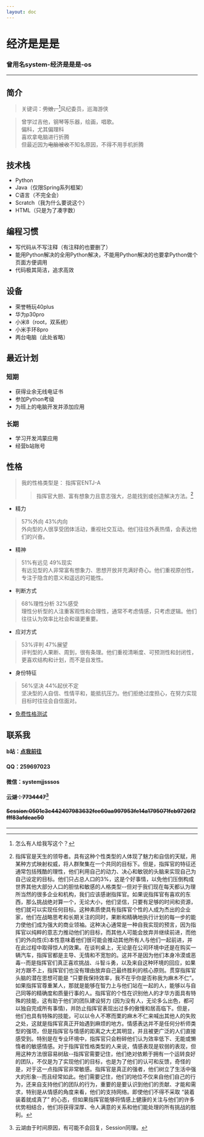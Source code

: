 ```yaml
---
layout: doc
---
```

# 经济是是是 
### 曾用名system-经济是是是-os

___

## 简介

> 关键词：~~男娘，~~[^1]风纪委员，巡海游侠<br>
[^1]:怎么有人给我写这个？
> 曾学过吉他，钢琴等乐器，绘画，唱歌。<br>
> 偏科，尤其偏理科<br>
> 喜欢拿电脑进行折腾<br>
> 但最近因为~~电脑被收~~不知名原因，不得不用手机折腾<br>

## 技术栈

- Python
- Java（仅限Spring系列框架）
- C语言（不完全会）
- Scratch（我为什么要说这个）
- HTML（只是为了凑字数）

## 编程习惯
- 写代码从不写注释（有注释的也要删了）
- 能用Python解决的全用Python解决，不能用Python解决的也要拿Python做个页面方便调用
- 代码极其简洁，追求高效


## 设备

- 荣誉畅玩40plus
- 华为p30pro
- 小米8（root，双系统）
- 小米手环8pro
- 两台电脑（此处省略）

## 最近计划

### 短期
+ 获得业余无线电证书
+ 参加Python考级
+ 为班上的电脑开发并添加应用

### 长期
+ 学习开发鸿蒙应用
+ 经营b站账号


## 性格
> 我的性格类型是：
> 指挥官ENTJ-A
> > 指挥官大胆、富有想象力且意志强大，总能找到或创造解决方法。[^2]
[^2]:指挥官是天生的领导者。具有这种个性类型的人体现了魅力和自信的天赋，用某种方式映射权威，将人群聚集在一个共同的目标下。但是，指挥官的特征还通常包括残酷的理性，他们利用自己的动力、决心和敏锐的头脑来实现自己为自己设定的目标。他们只占总人口的3%，这是个好事情，以免他们压倒构成世界其他大部分人口的胆怯和敏感的人格类型--但对于我们现在每天都认为理所当然的很多企业和机构，我们应该感谢指挥官。如果说指挥官有喜欢的东西，那么挑战绝对算一个，无论大小，他们坚信，只要有足够的时间和资源，他们就可以实现任何目标。这种素质使具有指挥官个性的人成为杰出的企业家，他们在战略思考和长期关注的同时，果断和精确地执行计划的每一步的能力使他们成为强大的商业领袖。这种决心通常是一种自我实现的预言，因为指挥官以纯粹的意志力推动他们的目标，而其他人可能会放弃并继续前进，而他们的外向性(E)本性意味着他们很可能会推动其他所有人与他们一起前进，并在此过程中取得惊人的效果。在谈判桌上，无论是在公司环境中还是在购买一辆汽车，指挥官都是主导、无情和不宽恕的。这并不是因为他们本身冷漠或恶毒--而是指挥官们真正喜欢挑战、斗智斗勇，以及来自这种环境的回应，如果对方跟不上，指挥官们也没有理由放弃自己最终胜利的核心原则。贯穿指挥官头脑的潜在思想可能是 “只要我保持效率，我不在乎你是否称我为麻木不仁”。如果指挥官尊重某人，那就是能够在智力上与他们站在一起的人，能够以与自己同等的精确度和质量行事的人。指挥官的个性在识别他人的才华方面具有特殊的技能，这有助于他们的团队建设努力 (因为没有人，无论多么出色，都可以独自完成所有事情)，并防止指挥官表现出过多的傲慢和居高临下。但是，他们也具有特殊的技能，可以以令人不寒而栗的麻木不仁来喊出其他人的失败之处，这就是指挥官真正开始遇到麻烦的地方。情感表达并不是任何分析师类型的强项，但是指挥官与情感的距离之大尤其明显，并且被更广泛的人们直接感受到。特别是在专业环境中，指挥官只会粉碎他们认为效率低下、无能或懒惰者的敏感情感。对于指挥官性格类型的人来说，情感表现是软弱的表现，但用这种方法很容易树敌--指挥官需要记住，他们绝对依赖于拥有一个运转良好的团队，不仅是为了实现他们的目标，也是为了他们的认可和反馈，奇怪的是，对于这一点指挥官非常敏感。指挥官是真正的强者，他们树立了生活中强大的形象--而且经常如此。他们需要记住，他们的地位不仅来自他们自己的行为，还来自支持他们的团队的行为，重要的是要认识到他们的贡献、才能和需求，特别是从情感的角度来看，他们的支持网络。即使他们不得不采取 “装着装着就成真了” 的心态，但如果指挥官能够将情感上健康的关注与他们的许多优势相结合，他们将获得深厚、令人满意的关系和他们能处理的所有挑战的胜利。
+ 精力
> 57%外向    43%内向<br>
> 外向型的人很享受团体活动，重视社交互动。他们往往外表热情，会表达他们的兴奋。<br>
+ 精神
> 51%有远见    49%现实<br>
> 有远见型的人非常富有想象力、思想开放并充满好奇心。他们重视原创性，专注于隐含的意义和遥远的可能性。<br>
+ 判断方式
> 68%理性分析    32%感受<br>
> 理性分析型的人注重客观性和合理性，通常不考虑情感，只考虑逻辑。他们往往认为效率比社会和谐更重要。<br>
+ 应对方式
> 53%评判    47%展望<br>
> 评判型的人果断、周到，很有条理。他们重视清晰度、可预测性和封闭性，更喜欢结构和计划，而不是自发性。<br>
+ 身份特征
> 56%坚决    44%起伏不定<br>
> 坚决型的人自信、性情平和，能抵抗压力。他们拒绝过度担心，在努力实现目标时往往会自信面对。<br>
+ [免费性格测试](https://www.16personalities.com/ch)


## 联系我

#### b站：[点我前往](https://b23.tv/fcyljj5)
#### QQ：259697023
#### 微信：systemjjsssos
#### ~~云湖：7734447~~[^3]
[^3]:云湖由于时间原因，有可能不会回复，Session同理。
#### ~~Session:0501c3c442407983632fee60aa997953fe14a1795071feb9726f2fff83afdeac50~~
___

